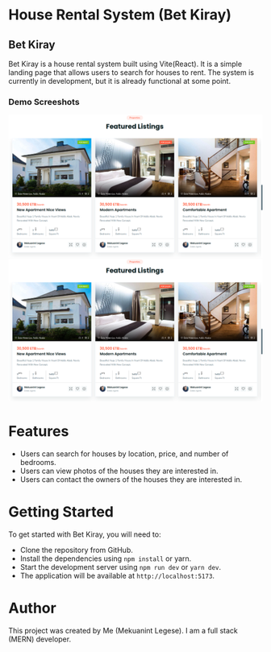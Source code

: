 # House Rental System (Bet Kiray)

## Bet Kiray

Bet Kiray is a house rental system built using Vite(React). It is a simple landing page that allows users to search for houses to rent. The system is currently in development, but it is already functional at some point.

### Demo Screeshots

![Bet Kiray Demo](./ReadMeImage/kirayBetDemo1.png "Hero Section of the Page")
![Bet Kiray Demo](./ReadMeImage/kirayBetDemo1.png "Properties Section of the Page")

# Features

- Users can search for houses by location, price, and number of bedrooms.
- Users can view photos of the houses they are interested in.
- Users can contact the owners of the houses they are interested in.

# Getting Started

To get started with Bet Kiray, you will need to:

- Clone the repository from GitHub.
- Install the dependencies using `npm install` or yarn.
- Start the development server using `npm run dev` or `yarn dev`.
- The application will be available at `http://localhost:5173`.

# Author

This project was created by Me (Mekuanint Legese). I am a full stack (MERN) developer.
